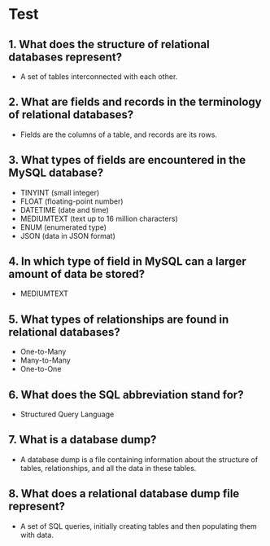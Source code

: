 # Test

## **1. What does the structure of relational databases represent?**
   - A set of tables interconnected with each other.

## **2. What are fields and records in the terminology of relational databases?**
   - Fields are the columns of a table, and records are its rows.

## **3. What types of fields are encountered in the MySQL database?**
   - TINYINT (small integer)
   - FLOAT (floating-point number)
   - DATETIME (date and time)
   - MEDIUMTEXT (text up to 16 million characters)
   - ENUM (enumerated type)
   - JSON (data in JSON format)

## **4. In which type of field in MySQL can a larger amount of data be stored?**
   - MEDIUMTEXT

## **5. What types of relationships are found in relational databases?**
   - One-to-Many
   - Many-to-Many
   - One-to-One

## **6. What does the SQL abbreviation stand for?**
   - Structured Query Language

## **7. What is a database dump?**
   - A database dump is a file containing information about the structure of tables, relationships, and all the data in these tables.

## **8. What does a relational database dump file represent?**
   - A set of SQL queries, initially creating tables and then populating them with data.

